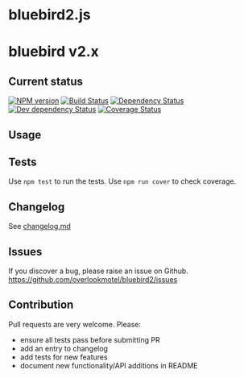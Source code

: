 # bluebird2.js

# bluebird v2.x

## Current status

[![NPM version](https://img.shields.io/npm/v/bluebird2.svg)](https://www.npmjs.com/package/bluebird2)
[![Build Status](https://img.shields.io/travis/overlookmotel/bluebird2/master.svg)](http://travis-ci.org/overlookmotel/bluebird2)
[![Dependency Status](https://img.shields.io/david/overlookmotel/bluebird2.svg)](https://david-dm.org/overlookmotel/bluebird2)
[![Dev dependency Status](https://img.shields.io/david/dev/overlookmotel/bluebird2.svg)](https://david-dm.org/overlookmotel/bluebird2)
[![Coverage Status](https://img.shields.io/coveralls/overlookmotel/bluebird2/master.svg)](https://coveralls.io/r/overlookmotel/bluebird2)

## Usage

## Tests

Use `npm test` to run the tests. Use `npm run cover` to check coverage.

## Changelog

See [changelog.md](https://github.com/overlookmotel/bluebird2/blob/master/changelog.md)

## Issues

If you discover a bug, please raise an issue on Github. https://github.com/overlookmotel/bluebird2/issues

## Contribution

Pull requests are very welcome. Please:

* ensure all tests pass before submitting PR
* add an entry to changelog
* add tests for new features
* document new functionality/API additions in README
